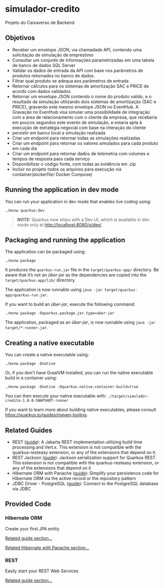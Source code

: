 # simulador-credito

Projeto do Caixaverso de Backend

## Objetivos
- Receber um envelope JSON, via chamadade API, contendo uma solicitação de simulação de empréstimo
- Consultar um conjunto de informações  parametrizadas em uma tabela de banco de dados SQL Server
- Validar os dados de entrada da API com base nos parâmetros de produtos retornados no banco de dados.
- Filtrar qual produto se adequa aos parâmetros de entrada
- Retornar cálculos para os sistemas de amortização SAC e PRICE de acordo com dados validados
- Retornar um envelope JSON contendo o nome do produto valido, e o resultado da simulação utilizando dois sistemas de amortização (SAC e PRICE), gravando este mesmo envelope JSON no EventHub. A Gravação no Eventhub visa simular uma possibilidade de integração com a área de relacionamento com o cliente da empresa, que receberia em poucos segundos este evento de simulação, e estaria apta à execução de estratégia negocial com base na interação do cliente
- persistir em banco local a simulação realizada
- Criar um endpoint para retornar todas as simulações realizadas
- Criar um endpoint para retornar os valores simulados para cada produto em cada dia
- Criar um endpoint para retornar dados de telemetria com volumes e tempos de resposta para cada serviço
- Disponibilizar o código fonte, com todas as evidência em .zip
- Incluir no projeto todos os arquivos para execução via container(dockerfile/ Docker Compose)

## Running the application in dev mode

You can run your application in dev mode that enables live coding using:

```shell script
./mvnw quarkus:dev
```

> **_NOTE:_**  Quarkus now ships with a Dev UI, which is available in dev mode only at <http://localhost:8080/q/dev/>.

## Packaging and running the application

The application can be packaged using:

```shell script
./mvnw package
```

It produces the `quarkus-run.jar` file in the `target/quarkus-app/` directory.
Be aware that it’s not an _über-jar_ as the dependencies are copied into the `target/quarkus-app/lib/` directory.

The application is now runnable using `java -jar target/quarkus-app/quarkus-run.jar`.

If you want to build an _über-jar_, execute the following command:

```shell script
./mvnw package -Dquarkus.package.jar.type=uber-jar
```

The application, packaged as an _über-jar_, is now runnable using `java -jar target/*-runner.jar`.

## Creating a native executable

You can create a native executable using:

```shell script
./mvnw package -Dnative
```

Or, if you don't have GraalVM installed, you can run the native executable build in a container using:

```shell script
./mvnw package -Dnative -Dquarkus.native.container-build=true
```

You can then execute your native executable with: `./target/simulador-credito-1.0.0-SNAPSHOT-runner`

If you want to learn more about building native executables, please consult <https://quarkus.io/guides/maven-tooling>.

## Related Guides

- REST ([guide](https://quarkus.io/guides/rest)): A Jakarta REST implementation utilizing build time processing and Vert.x. This extension is not compatible with the quarkus-resteasy extension, or any of the extensions that depend on it.
- REST Jackson ([guide](https://quarkus.io/guides/rest#json-serialisation)): Jackson serialization support for Quarkus REST. This extension is not compatible with the quarkus-resteasy extension, or any of the extensions that depend on it
- Hibernate ORM with Panache ([guide](https://quarkus.io/guides/hibernate-orm-panache)): Simplify your persistence code for Hibernate ORM via the active record or the repository pattern
- JDBC Driver - PostgreSQL ([guide](https://quarkus.io/guides/datasource)): Connect to the PostgreSQL database via JDBC

## Provided Code

### Hibernate ORM

Create your first JPA entity

[Related guide section...](https://quarkus.io/guides/hibernate-orm)

[Related Hibernate with Panache section...](https://quarkus.io/guides/hibernate-orm-panache)


### REST

Easily start your REST Web Services

[Related guide section...](https://quarkus.io/guides/getting-started-reactive#reactive-jax-rs-resources)
